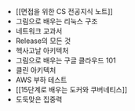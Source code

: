 - [[면접을 위한 CS 전공지식 노트]]
- 그림으로 배우는 리눅스 구조
- 네트워크 교과서
- Release의 모든 것
- 헥사고날 아키텍처
- 그림으로 배우는 구글 클라우드 101
- 클린 아키텍처
- AWS 부하 테스트
- [[15단계로 배우는 도커와 쿠버네티스]]
- 도둑맞은 집중력